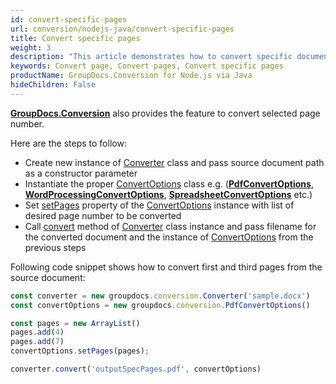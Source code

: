 ```yaml
---
id: convert-specific-pages
url: conversion/nodejs-java/convert-specific-pages
title: Convert specific pages
weight: 3
description: "This article demonstrates how to convert specific document pages by page number using GroupDocs.Conversion for Node.js via Java API."
keywords: Convert page, Convert pages, Convert specific pages
productName: GroupDocs.Conversion for Node.js via Java
hideChildren: False
---
```

[**GroupDocs.Conversion**](https://products.groupdocs.com/conversion/java) also provides the feature to convert selected page number. 

Here are the steps to follow: 

*   Create new instance of [Converter](https://reference.groupdocs.com/java/conversion/com.groupdocs.conversion/Converter) class and pass source document path as a constructor parameter
*   Instantiate the proper [ConvertOptions](https://reference.groupdocs.com/java/conversion/com.groupdocs.conversion.options.convert/ConvertOptions) class e.g. (**[PdfConvertOptions](https://reference.groupdocs.com/java/conversion/com.groupdocs.conversion.options.convert/PdfConvertOptions)**, **[WordProcessingConvertOptions](https://reference.groupdocs.com/java/conversion/com.groupdocs.conversion.options.convert/WordProcessingConvertOptions)**, **[SpreadsheetConvertOptions](https://reference.groupdocs.com/java/conversion/com.groupdocs.conversion.options.convert/SpreadsheetConvertOptions)** etc.)
*   Set [setPages](https://reference.groupdocs.com/java/conversion/com.groupdocs.conversion.options.convert/ConvertOptions#setPages(java.util.List)) property of the [ConvertOptions](https://reference.groupdocs.com/java/conversion/com.groupdocs.conversion.options.convert/ConvertOptions) instance with list of desired page number to be converted
*   Call [convert](https://reference.groupdocs.com/java/conversion/com.groupdocs.conversion/Converter#convert(java.lang.String,%20com.groupdocs.conversion.options.convert.ConvertOptions)) method of [Converter](https://reference.groupdocs.com/java/conversion/com.groupdocs.conversion/Converter) class instance and pass filename for the converted document and the instance of [ConvertOptions](https://reference.groupdocs.com/java/conversion/com.groupdocs.conversion.options.convert/ConvertOptions) from the previous steps

  
Following code snippet shows how to convert first and third pages from the source document:

```js
const converter = new groupdocs.conversion.Converter('sample.docx')
const convertOptions = new groupdocs.conversion.PdfConvertOptions()

const pages = new ArrayList()
pages.add(4)
pages.add(7)
convertOptions.setPages(pages);

converter.convert('outputSpecPages.pdf', convertOptions)
```
